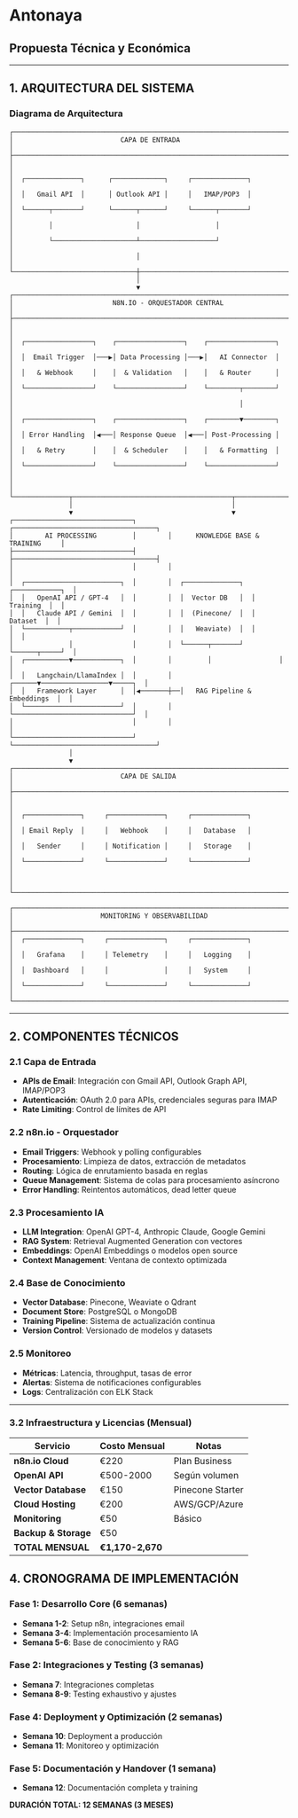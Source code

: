 # Antonaya
## Propuesta Técnica y Económica

---

## 1. ARQUITECTURA DEL SISTEMA

### Diagrama de Arquitectura 

```
┌─────────────────────────────────────────────────────────────────────────────┐
│                           CAPA DE ENTRADA                                   │
├─────────────────────────────────────────────────────────────────────────────┤
│                                                                             │
│  ┌──────────────┐      ┌─────────────┐     ┌──────────────┐                 │
│  │   Gmail API  │      │ Outlook API │     │   IMAP/POP3  │                 │
│  └──────┬───────┘      └──────┬──────┘     └──────┬───────┘                 │
│         │                     │                   │                         │
│         └─────────────────────┴───────────────────┘                         │
│                               │                                             │
└───────────────────────────────┼─────────────────────────────────────────────┘
                                │
                                ▼
┌─────────────────────────────────────────────────────────────────────────────┐
│                         N8N.IO - ORQUESTADOR CENTRAL                        │
├─────────────────────────────────────────────────────────────────────────────┤
│                                                                             │
│  ┌─────────────────┐    ┌─────────────────┐    ┌─────────────────┐          │
│  │  Email Trigger  │───▶│ Data Processing │───▶│   AI Connector  │          │
│  │   & Webhook     │    │  & Validation   │    │   & Router      │          │
│  └─────────────────┘    └─────────────────┘    └────────┬────────┘          │
│                                                         │                   │
│  ┌─────────────────┐    ┌─────────────────┐    ┌────────▼────────┐          │
│  │ Error Handling  │◀───│ Response Queue  │◀───│ Post-Processing │          │
│  │   & Retry       │    │  & Scheduler    │    │   & Formatting  │          │
│  └─────────────────┘    └─────────────────┘    └─────────────────┘          │
│                                                                             │
└──────────────┬────────────────────────────────────────┬─────────────────────┘
               │                                        │
               ▼                                        ▼
┌──────────────────────────────┐        ┌────────────────────────────────────┐
│        AI PROCESSING         │        │      KNOWLEDGE BASE & TRAINING     │
├──────────────────────────────┤        ├────────────────────────────────────┤
│                              │        │                                    │
│  ┌────────────────────────┐  │        │  ┌──────────────┐  ┌────────────┐  │
│  │   OpenAI API / GPT-4   │  │        │  │  Vector DB   │  │  Training  │  │
│  │   Claude API / Gemini  │  │        │  │  (Pinecone/  │  │   Dataset  │  │
│  └───────────┬────────────┘  │        │  │   Weaviate)  │  │            │  │
│              │               │        │  └──────┬───────┘  └──────┬─────┘  │
│  ┌───────────▼────────────┐  │        │         │                 │        │
│  │   Langchain/LlamaIndex │  │        │  ┌──────▼─────────────────▼─────┐  │
│  │   Framework Layer      │  │◀───────┼──│   RAG Pipeline & Embeddings  │  │
│  └────────────────────────┘  │        │  └──────────────────────────────┘  │
│                              │        │                                    │
└──────────────────────────────┘        └────────────────────────────────────┘
               │
               ▼
┌─────────────────────────────────────────────────────────────────────────────┐
│                           CAPA DE SALIDA                                    │
├─────────────────────────────────────────────────────────────────────────────┤
│                                                                             │
│  ┌──────────────┐     ┌──────────────┐     ┌──────────────┐                 │
│  │ Email Reply  │     │   Webhook    │     │   Database   │                 │
│  │   Sender     │     │ Notification │     │   Storage    │                 │
│  └──────────────┘     └──────────────┘     └──────────────┘                 │
│                                                                             │
└─────────────────────────────────────────────────────────────────────────────┘

┌─────────────────────────────────────────────────────────────────────────────┐
│                      MONITORING Y OBSERVABILIDAD                            │
├─────────────────────────────────────────────────────────────────────────────┤
│  ┌──────────────┐     ┌──────────────┐     ┌──────────────┐                 │
│  │   Grafana    │     │ Telemetry    │     │   Logging    │                 │
│  │  Dashboard   │     │              │     │   System     │                 │
│  └──────────────┘     └──────────────┘     └──────────────┘                 │
└─────────────────────────────────────────────────────────────────────────────┘
```

---

## 2. COMPONENTES TÉCNICOS 

### 2.1 Capa de Entrada
- **APIs de Email**: Integración con Gmail API, Outlook Graph API, IMAP/POP3
- **Autenticación**: OAuth 2.0 para APIs, credenciales seguras para IMAP
- **Rate Limiting**: Control de límites de API

### 2.2 n8n.io - Orquestador
- **Email Triggers**: Webhook y polling configurables
- **Procesamiento**: Limpieza de datos, extracción de metadatos
- **Routing**: Lógica de enrutamiento basada en reglas
- **Queue Management**: Sistema de colas para procesamiento asíncrono
- **Error Handling**: Reintentos automáticos, dead letter queue

### 2.3 Procesamiento IA
- **LLM Integration**: OpenAI GPT-4, Anthropic Claude, Google Gemini
- **RAG System**: Retrieval Augmented Generation con vectores
- **Embeddings**: OpenAI Embeddings o modelos open source
- **Context Management**: Ventana de contexto optimizada

### 2.4 Base de Conocimiento
- **Vector Database**: Pinecone, Weaviate o Qdrant
- **Document Store**: PostgreSQL o MongoDB
- **Training Pipeline**: Sistema de actualización continua
- **Version Control**: Versionado de modelos y datasets

### 2.5 Monitoreo
- **Métricas**: Latencia, throughput, tasas de error
- **Alertas**: Sistema de notificaciones configurables
- **Logs**: Centralización con ELK Stack

---



### 3.2 Infraestructura y Licencias (Mensual)

| Servicio | Costo Mensual | Notas |
|----------|---------------|-------|
| **n8n.io Cloud** | €220 | Plan Business |
| **OpenAI API** | €500-2000 | Según volumen |
| **Vector Database** | €150 | Pinecone Starter |
| **Cloud Hosting** | €200 | AWS/GCP/Azure |
| **Monitoring** | €50 | Básico |
| **Backup & Storage** | €50 | |
| **TOTAL MENSUAL** | **€1,170-2,670** | |



## 4. CRONOGRAMA DE IMPLEMENTACIÓN


### Fase 1: Desarrollo Core (6 semanas)
- **Semana 1-2**: Setup n8n, integraciones email
- **Semana 3-4**: Implementación procesamiento IA
- **Semana 5-6**: Base de conocimiento y RAG

### Fase 2: Integraciones y Testing (3 semanas)
- **Semana 7**: Integraciones completas
- **Semana 8-9**: Testing exhaustivo y ajustes

### Fase 4: Deployment y Optimización (2 semanas)
- **Semana 10**: Deployment a producción
- **Semana 11**: Monitoreo y optimización

### Fase 5: Documentación y Handover (1 semana)
- **Semana 12**: Documentación completa y training

**DURACIÓN TOTAL: 12 SEMANAS (3 MESES)**


